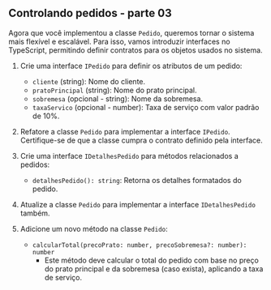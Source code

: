 ## Controlando pedidos - parte 03

Agora que você implementou a classe `Pedido`, queremos tornar o sistema mais flexível e escalável. Para isso, vamos introduzir interfaces no TypeScript, permitindo definir contratos para os objetos usados no sistema.

1. Crie uma interface `IPedido` para definir os atributos de um pedido:
    - `cliente` (string): Nome do cliente.
    - `pratoPrincipal` (string): Nome do prato principal.
    - `sobremesa` (opcional - string): Nome da sobremesa.
    - `taxaServico` (opcional - number): Taxa de serviço com valor padrão de 10%.

2. Refatore a classe `Pedido` para implementar a interface `IPedido`. Certifique-se de que a classe cumpra o contrato definido pela interface.

3. Crie uma interface `IDetalhesPedido` para métodos relacionados a pedidos:
    - `detalhesPedido(): string`: Retorna os detalhes formatados do pedido.

4. Atualize a classe `Pedido` para implementar a interface `IDetalhesPedido` também.

5. Adicione um novo método na classe `Pedido`:
    - `calcularTotal(precoPrato: number, precoSobremesa?: number): number`
      - Este método deve calcular o total do pedido com base no preço do prato principal e da sobremesa (caso exista), aplicando a taxa de serviço.
